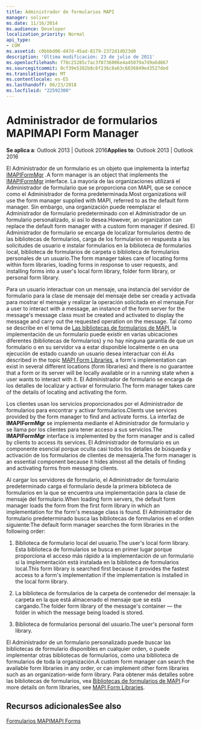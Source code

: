 ```yaml
---
title: Administrador de formularios MAPI
manager: soliver
ms.date: 11/16/2014
ms.audience: Developer
localization_priority: Normal
api_type:
- COM
ms.assetid: c0bbbd06-d47d-45ad-8179-2372d1d023d0
description: 'Última modificación: 23 de julio de 2011'
ms.openlocfilehash: f78c25285c7ac3f8736006e4a45079a7d9a6d867
ms.sourcegitcommit: 0cf39e5382b8c6f236c8a63c6036849ed3527ded
ms.translationtype: MT
ms.contentlocale: es-ES
ms.lasthandoff: 08/23/2018
ms.locfileid: "22592300"
---
```

# <a name="mapi-form-manager"></a><span data-ttu-id="92075-103">Administrador de formularios MAPI</span><span class="sxs-lookup"><span data-stu-id="92075-103">MAPI Form Manager</span></span>

  
  
<span data-ttu-id="92075-104">**Se aplica a**: Outlook 2013 | Outlook 2016</span><span class="sxs-lookup"><span data-stu-id="92075-104">**Applies to**: Outlook 2013 | Outlook 2016</span></span> 
  
<span data-ttu-id="92075-105">El Administrador de un formulario es un objeto que implementa la interfaz [IMAPIFormMgr](imapiformmgriunknown.md) .</span><span class="sxs-lookup"><span data-stu-id="92075-105">A form manager is an object that implements the [IMAPIFormMgr](imapiformmgriunknown.md) interface.</span></span> <span data-ttu-id="92075-106">La mayoría de las organizaciones utilizará el Administrador de formulario que se proporciona con MAPI, que se conoce como el Administrador de forma predeterminada.</span><span class="sxs-lookup"><span data-stu-id="92075-106">Most organizations will use the form manager supplied with MAPI, referred to as the default form manager.</span></span> <span data-ttu-id="92075-107">Sin embargo, una organización puede reemplazar el Administrador de formulario predeterminado con el Administrador de un formulario personalizado, si así lo desea.</span><span class="sxs-lookup"><span data-stu-id="92075-107">However, an organization can replace the default form manager with a custom form manager if desired.</span></span> <span data-ttu-id="92075-108">El Administrador de formulario se encarga de localizar formularios dentro de las bibliotecas de formularios, carga de los formularios en respuesta a las solicitudes de usuario e instalar formularios en la biblioteca de formularios local, biblioteca de formularios de carpeta o biblioteca de formularios personales de un usuario.</span><span class="sxs-lookup"><span data-stu-id="92075-108">The form manager takes care of locating forms within form libraries, loading forms in response to user requests, and installing forms into a user's local form library, folder form library, or personal form library.</span></span> 
  
<span data-ttu-id="92075-109">Para un usuario interactuar con un mensaje, una instancia del servidor de formulario para la clase de mensaje del mensaje debe ser creada y activada para mostrar el mensaje y realizar la operación solicitada en el mensaje.</span><span class="sxs-lookup"><span data-stu-id="92075-109">For a user to interact with a message, an instance of the form server for the message's message class must be created and activated to display the message and carry out the requested operation on the message.</span></span> <span data-ttu-id="92075-110">Tal como se describe en el tema de [Las bibliotecas de formularios de MAPI](mapi-form-libraries.md), la implementación de un formulario puede existir en varias ubicaciones diferentes (bibliotecas de formularios) y no hay ninguna garantía de que un formulario o en su servidor va a estar disponible localmente o en una ejecución de estado cuando un usuario desea interactuar con él.</span><span class="sxs-lookup"><span data-stu-id="92075-110">As described in the topic [MAPI Form Libraries](mapi-form-libraries.md), a form's implementation can exist in several different locations (form libraries) and there is no guarantee that a form or its server will be locally available or in a running state when a user wants to interact with it.</span></span> <span data-ttu-id="92075-111">El Administrador de formulario se encarga de los detalles de localizar y activar el formulario.</span><span class="sxs-lookup"><span data-stu-id="92075-111">The form manager takes care of the details of locating and activating the form.</span></span>
  
<span data-ttu-id="92075-112">Los clientes usan los servicios proporcionados por el Administrador de formularios para encontrar y activar formularios.</span><span class="sxs-lookup"><span data-stu-id="92075-112">Clients use services provided by the form manager to find and activate forms.</span></span> <span data-ttu-id="92075-113">La interfaz de **IMAPIFormMgr** se implementa mediante el Administrador de formulario y se llama por los clientes para tener acceso a sus servicios.</span><span class="sxs-lookup"><span data-stu-id="92075-113">The **IMAPIFormMgr** interface is implemented by the form manager and is called by clients to access its services.</span></span> <span data-ttu-id="92075-114">El Administrador de formulario es un componente esencial porque oculta casi todos los detalles de búsqueda y activación de los formularios de clientes de mensajería.</span><span class="sxs-lookup"><span data-stu-id="92075-114">The form manager is an essential component because it hides almost all the details of finding and activating forms from messaging clients.</span></span> 
  
<span data-ttu-id="92075-115">Al cargar los servidores de formulario, el Administrador de formulario predeterminado carga el formulario desde la primera biblioteca de formularios en la que se encuentra una implementación para la clase de mensaje del formulario.</span><span class="sxs-lookup"><span data-stu-id="92075-115">When loading form servers, the default form manager loads the form from the first form library in which an implementation for the form's message class is found.</span></span> <span data-ttu-id="92075-116">El Administrador de formulario predeterminado busca las bibliotecas de formularios en el orden siguiente:</span><span class="sxs-lookup"><span data-stu-id="92075-116">The default form manager searches the form libraries in the following order:</span></span>
  
1. <span data-ttu-id="92075-117">Biblioteca de formulario local del usuario.</span><span class="sxs-lookup"><span data-stu-id="92075-117">The user's local form library.</span></span> <span data-ttu-id="92075-118">Esta biblioteca de formularios se busca en primer lugar porque proporciona el acceso más rápido a la implementación de un formulario si la implementación está instalada en la biblioteca de formularios local.</span><span class="sxs-lookup"><span data-stu-id="92075-118">This form library is searched first because it provides the fastest access to a form's implementation if the implementation is installed in the local form library.</span></span>
    
2. <span data-ttu-id="92075-119">La biblioteca de formularios de la carpeta de contenedor del mensaje: la carpeta en la que está almacenado el mensaje que se está cargando.</span><span class="sxs-lookup"><span data-stu-id="92075-119">The folder form library of the message's container — the folder in which the message being loaded is stored.</span></span>
    
3. <span data-ttu-id="92075-120">Biblioteca de formularios personal del usuario.</span><span class="sxs-lookup"><span data-stu-id="92075-120">The user's personal form library.</span></span>
    
<span data-ttu-id="92075-121">El Administrador de un formulario personalizado puede buscar las bibliotecas de formulario disponibles en cualquier orden, o puede implementar otras bibliotecas de formularios, como una biblioteca de formularios de toda la organización.</span><span class="sxs-lookup"><span data-stu-id="92075-121">A custom form manager can search the available form libraries in any order, or can implement other form libraries such as an organization-wide form library.</span></span> <span data-ttu-id="92075-122">Para obtener más detalles sobre las bibliotecas de formularios, vea [Bibliotecas de formularios de MAPI](mapi-form-libraries.md).</span><span class="sxs-lookup"><span data-stu-id="92075-122">For more details on form libraries, see [MAPI Form Libraries](mapi-form-libraries.md).</span></span> 
  
## <a name="see-also"></a><span data-ttu-id="92075-123">Recursos adicionales</span><span class="sxs-lookup"><span data-stu-id="92075-123">See also</span></span>



[<span data-ttu-id="92075-124">Formularios MAPI</span><span class="sxs-lookup"><span data-stu-id="92075-124">MAPI Forms</span></span>](mapi-forms.md)

